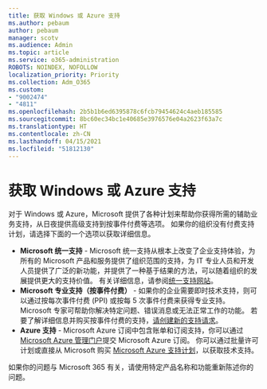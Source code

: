 ```yaml
---
title: 获取 Windows 或 Azure 支持
ms.author: pebaum
author: pebaum
manager: scotv
ms.audience: Admin
ms.topic: article
ms.service: o365-administration
ROBOTS: NOINDEX, NOFOLLOW
localization_priority: Priority
ms.collection: Adm_O365
ms.custom:
- "9002474"
- "4811"
ms.openlocfilehash: 2b5b1b6ed6395878c6fcb79454624c4aeb185585
ms.sourcegitcommit: 8bc60ec34bc1e40685e3976576e04a2623f63a7c
ms.translationtype: HT
ms.contentlocale: zh-CN
ms.lasthandoff: 04/15/2021
ms.locfileid: "51812130"
---
```

# <a name="get-support-for-windows-or-azure"></a>获取 Windows 或 Azure 支持

对于 Windows 或 Azure，Microsoft 提供了各种计划来帮助你获得所需的辅助业务支持，从日夜提供高级支持到按事件付费等选项。 如果你的组织没有付费支持计划，请选择下面的一个选项以获取详细信息。

- **Microsoft 统一支持** - Microsoft 统一支持从根本上改变了企业支持体验，为所有的 Microsoft 产品和服务提供了组织范围的支持，为 IT 专业人员和开发人员提供了广泛的新功能，并提供了一种基于结果的方法，可以随着组织的发展提供更大的支持价值。 有关详细信息，请参阅[统一支持网站](https://aka.ms/unified-support)。
- **Microsoft 专业支持（按事件付费）** - 如果你的企业需要即时技术支持，则可以通过按每次事件付费 (PPI) 或按每 5 次事件付费来获得专业支持。 Microsoft 专家可帮助你解决特定问题、错误消息或无法正常工作的功能。 若要了解详细信息并购买按事件付费的支持，[请创建新的支持请求](https://support.microsoft.com/supportforbusiness/productselection)。
- **Azure 支持** - Microsoft Azure 订阅中包含账单和订阅支持，你可以通过 [Microsoft Azure 管理门户](https://portal.azure.com/)提交 Microsoft Azure 订阅。 你可以通过批量许可计划或直接从 Microsoft 购买 [Microsoft Azure 支持计划](https://azure.microsoft.com/support/plans/)，以获取技术支持。

如果你的问题与 Microsoft 365 有关，请使用特定产品名称和功能重新陈述你的问题。
